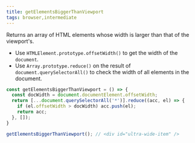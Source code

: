 ```yaml
---
title: getElementsBiggerThanViewport
tags: browser,intermediate
---
```


Returns an array of HTML elements whose width is larger than that of the viewport's.

- Use `HTMLElement.prototype.offsetWidth()` to get the width of the `document`.
- Use `Array.prototype.reduce()` on the result of `document.querySelectorAll()` to check the width of all elements in the document.

```js
const getElementsBiggerThanViewport = () => {
  const docWidth = document.documentElement.offsetWidth;
  return [...document.querySelectorAll('*')].reduce((acc, el) => {
    if (el.offsetWidth > docWidth) acc.push(el);
    return acc;
  }, []);
}
```

```js
getElementsBiggerThanViewport(); // <div id="ultra-wide-item" />
```
